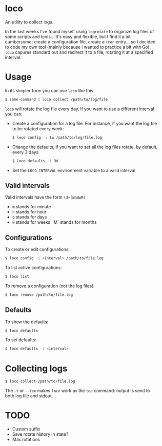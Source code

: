 # loco

An utility to collect logs.

In the last weeks I've found myself using `logrotate` to organize log files of some scripts and tools... It's easy and flexible, but I find it a bit cumbersome: create a configuration file, create a `cron` entry... so I decided to code my own tool (mainly because I wanted to practice a bit with Go). `loco` capures standard out and redirect it to a file, rotating it at a specified interval.

# Usage

In its simpler form you can use `loco` like this:

```bash
$ some-command | loco collect /path/to/log/file
```

`loco` will rotate the log file every day. If you want to use a different interval you can:

* Create a configuration for a log file. For instance, if you want the log file to be rotated every week:

  ```bash
  $ loco config -i 1w /path/to/log/file.log
  ```

* Change the defaults; if you want to set all the log files rotate, by default, every 3 days:

  ```bash
  $ loco defaults -i 3d
  ```

* Set the `LOCO_INTERVAL` environment variable to a valid interval

## Valid intervals

Valid intervals have the form `\d+[mhdwM]`

* `m` stands for minute
* `h` stands for hour
* `d` stands for days
* `w` stands for weeks
` `M` stands for months

## Configurations

To create or edit configurations:

```bash
$ loco config -i <interval> /path/to/file.log
```

To list active configurations:

```bash
$ loco list
```

To remove a configuration (not the log files):

```bash
$ loco remove /path/to/file.log
```

## Defaults

To show the defaults:

```bash
$ loco defaults
```

To set defaults:

```bash
$ loco defaults -i <interval>
```

# Collecting logs

```bash
$ loco collect /path/to/file.log
```

The `-t` or `--tee` makes `loco` work as the `tee` command: output is send to both log file and stdout.

# TODO

* Custom suffix
* Save rotate history in state?
* Max rotations

